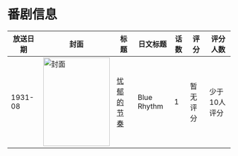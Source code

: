 # 番剧信息

|放送日期|封面|标题|日文标题|话数|评分|评分人数|
|---|---|---|---|---|---|---|
|1931-08|<img src="//lain.bgm.tv/pic/cover/c/ef/3e/133728_GyDL9.jpg" alt="封面" style="width:150px;height:200px;object-fit:cover;">|[忧郁的节奏](https://bangumi.tv/subject/133728)|Blue Rhythm|1|暂无评分|少于10人评分|
